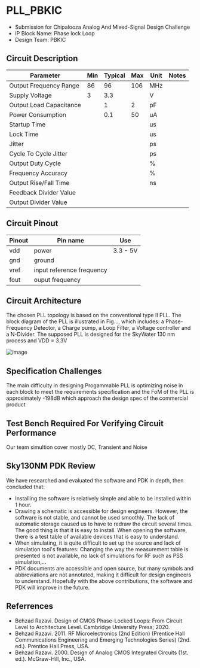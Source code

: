 # PLL_PBKIC
- Submission for Chipalooza Analog And Mixed-Signal Design Challenge
- IP Block Name: Phase lock Loop 
- Design Team: PBKIC

## Circuit Description
| Parameter                           | Min | Typical | Max        | Unit   | Notes |
| ----------------------------------- | --- | ------- | ---------- | ------ | ----- |
| Output Frequency Range              |  86 |    96   |     106    |   MHz  |     |
| Supply Voltage                      |  3  |   3.3   |            |    V   |     |
| Output Load Capacitance             |     |   1     |         2  |     pF |     |
| Power Consumption                   |     |     0.1 |        50  |      uA| |
| Startup Time                        |     |         |            |      us| |
| Lock Time                           |     |         |            |      us| |
| Jitter                              |     |         |            |      ps| |
| Cycle To Cycle Jitter               |     |         |            |      ps| |
| Output Duty Cycle                   |     |         |            |       %| |
| Frequency Accuracy                  |     |         |            |       %| |
| Output Rise/Fall Time               |     |         |            |      ns| |
| Feedback Divider Value              |     |         |            |        | |
| Output Divider Value                |     |         |            |        | |

## Circuit Pinout
| Pinout | Pin name | Use |
| --- | --- | --- |
|vdd|power|3.3 - 5V|
|gnd|ground| |
|vref|input reference frequency| |
|fout|ouput frequency| |

## Circuit Architecture

The chosen PLL topology is based on the conventional type II PLL. The block diagram of the PLL is illustrated in Fig…, which includes: a Phase-Frequency Detector, a Charge pump, a Loop Filter, a Voltage controller and a N-Divider. The supposed PLL is designed for the SkyWater 130 nm process and VDD = 3.3V

![image](https://github.com/huydo272/PLL_PBKIC/assets/84896940/3eda4a4d-d34d-4b39-b286-8310c4c145b7)

## Specification Challenges
The main difficulty in designing Progammable PLL is optimizing noise in each block to meet the requirements specification and the FoM of the PLL is approximately -198dB which approach the design spec of the commercial product 

## Test Bench Required For Verifying Circuit Performance
Our team simultion cover mostly DC, Transient and Noise 

## Sky130NM PDK Review
We have researched and evaluated the software and PDK in depth, then concluded that:
- Installing the software is relatively simple and able to be installed within 1 hour.
- Drawing a schematic is accessible for design engineers. However, the software is not stable, and cannot be used smoothly. The lack of automatic storage caused us to have to redraw the circuit several times. The good thing is that it is easy to install. When opening the software, there is a test table of available devices that is easy to understand.
- When simulating, it is quite difficult to set up the source and lack of simulation tool's features: Changing the way the measurement table is presented is not available, no lack of simulations for RF such as PSS simulation,...
- PDK documents are accessible and open source, but many symbols and abbreviations are not annotated, making it difficult for design engineers to understand.
Hopefully with the above contributions, the software and PDK will improve in the future.

## Referrences
- Behzad Razavi. Design of CMOS Phase-Locked Loops: From Circuit Level to Architecture Level. Cambridge University Press; 2020.
- Behzad Razavi. 2011. RF Microelectronics (2nd Edition) (Prentice Hall Communications Engineering and Emerging Technologies Series) (2nd. ed.). Prentice Hall Press, USA.
- Behzad Razavi. 2000. Design of Analog CMOS Integrated Circuits (1st. ed.). McGraw-Hill, Inc., USA.



  
